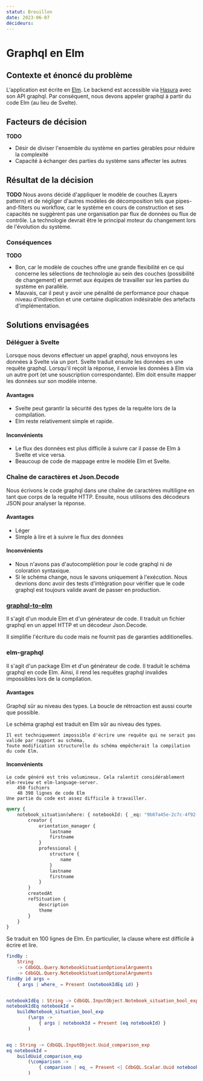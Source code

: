 ```yaml
---
statut: Brouillon
date: 2023-06-07
décideurs:
---
```


# Graphql en Elm

## Contexte et énoncé du problème

L'application est écrite en [Elm](https://elm-lang.org). Le backend est accessible via [Hasura](https://hasura.io) avec son API graphql.
Par conséquent, nous devons appeler graphql à partir du code Elm (au lieu de Svelte).

## Facteurs de décision

**TODO**

- Désir de diviser l'ensemble du système en parties gérables pour réduire la complexité
- Capacité à échanger des parties du système sans affecter les autres

## Résultat de la décision

**TODO**
Nous avons décidé d'appliquer le modèle de couches (Layers pattern) et de négliger d'autres modèles de décomposition tels que pipes-and-filters ou workflow, car le système en cours de construction et ses capacités ne suggèrent pas une organisation par flux de données ou flux de contrôle. La technologie devrait être le principal moteur du changement lors de l'évolution du système.

### Conséquences

**TODO**

- Bon, car le modèle de couches offre une grande flexibilité en ce qui concerne les sélections de technologie au sein des couches (possibilité de changement) et permet aux équipes de travailler sur les parties du système en parallèle.
- Mauvais, car il peut y avoir une pénalité de performance pour chaque niveau d'indirection et une certaine duplication indésirable des artefacts d'implémentation.

## Solutions envisagées

### Déléguer à Svelte

Lorsque nous devons effectuer un appel graphql, nous envoyons les données à Svelte via un port. Svelte traduit ensuite les données en une requête graphql. Lorsqu'il reçoit la réponse, il envoie les données à Elm via un autre port (et une souscription correspondante). Elm doit ensuite mapper les données sur son modèle interne.

#### Avantages

- Svelte peut garantir la sécurité des types de la requête lors de la compilation.
- Elm reste relativement simple et rapide.

#### Inconvénients

- Le flux des données est plus difficile à suivre car il passe de Elm à Svelte et vice versa.
- Beaucoup de code de mappage entre le modèle Elm et Svelte.

### Chaîne de caractères et Json.Decode

Nous écrivons le code graphql dans une chaîne de caractères multiligne en tant que corps de la requête HTTP. Ensuite, nous utilisons des décodeurs JSON pour analyser la réponse.

#### Avantages

- Léger
- Simple à lire et à suivre le flux des données

#### Inconvénients

- Nous n'avons pas d'autocomplétion pour le code graphql ni de coloration syntaxique.
- Si le schéma change, nous le savons uniquement à l'exécution. Nous devrions donc avoir des tests d'intégration pour vérifier que le code graphql est toujours valide avant de passer en production.

### [graphql-to-elm](https://package.elm-lang.org/packages/harmboschloo/graphql-to-elm/latest/)

Il s'agit d'un module Elm et d'un générateur de code. Il traduit un fichier graphql en un appel HTTP et un décodeur Json.Decode.

Il simplifie l'écriture du code mais ne fournit pas de garanties additionelles.

### elm-graphql

Il s'agit d'un package Elm et d'un générateur de code.
Il traduit le schéma graphql en code Elm. Ainsi, il rend les requêtes graphql invalides impossibles lors de la compilation.

#### Avantages

Graphql sûr au niveau des types. La boucle de rétroaction est aussi courte que possible.

Le schéma graphql est traduit en Elm sûr au niveau des types.

    Il est techniquement impossible d'écrire une requête qui ne serait pas valide par rapport au schéma.
    Toute modification structurelle du schéma empêcherait la compilation du code Elm.

#### Inconvénients

    Le code généré est très volumineux. Cela ralentit considérablement elm-review et elm-language-server.
        450 fichiers
        48 398 lignes de code Elm
    Une partie du code est assez difficile à travailler.

```graphql
query {
	notebook_situation(where: { notebookId: { _eq: "9b07a45e-2c7c-4f92-ae6b-bc2f5a3c9a7d" } }) {
		creator {
			orientation_manager {
				lastname
				firstname
			}
			professional {
				structure {
					name
				}
				lastname
				firstname
			}
		}
		createdAt
		refSituation {
			description
			theme
		}
	}
}
```

Se traduit en 100 lignes de Elm. En particulier, la clause where est difficile à écrire et lire.

```elm
findBy :
    String
    -> CdbGQL.Query.NotebookSituationOptionalArguments
    -> CdbGQL.Query.NotebookSituationOptionalArguments
findBy id args =
    { args | where_ = Present (notebookIdEq id) }


notebookIdEq : String -> CdbGQL.InputObject.Notebook_situation_bool_exp
notebookIdEq notebookId =
    buildNotebook_situation_bool_exp
        (\args ->
            { args | notebookId = Present (eq notebookId) }
        )


eq : String -> CdbGQL.InputObject.Uuid_comparison_exp
eq notebookId =
    buildUuid_comparison_exp
        (\comparison ->
            { comparison | eq_ = Present <| CdbGQL.Scalar.Uuid notebookId }
        )

```
